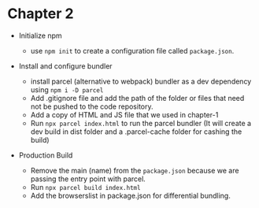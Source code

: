 # Chapter 2

- Initialize npm

  - use `npm init` to create a configuration file called `package.json`.

- Install and configure bundler

  - install parcel (alternative to webpack) bundler as a dev dependency using `npm i -D parcel`
  - Add .gitignore file and add the path of the folder or files that need not be pushed to the code repository.
  - Add a copy of HTML and JS file that we used in chapter-1
  - Run `npx parcel index.html` to run the parcel bundler (It will create a dev build in dist folder and a .parcel-cache folder for cashing the build)

- Production Build
  - Remove the main (name) from the `package.json` because we are passing the entry point with parcel.
  - Run `npx parcel build index.html`
  - Add the browserslist in package.json for differential bundling.
